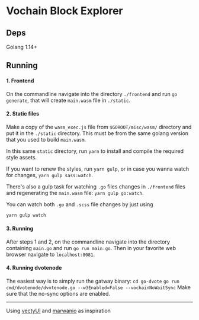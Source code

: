 # Vochain Block Explorer

## Deps

Golang 1.14+

## Running

#### 1. Frontend

On the commandline navigate into the directory `./frontend` and run `go generate`, that will create `main.wasm` file in `./static`.

#### 2. Static files

Make a copy of the `wasm_exec.js` file from `$GOROOT/misc/wasm/` directory and put it in the `./static` directory.  This must be from the same golang version that you used to build `main.wasm`.

In this same `static` directory, run `yarn` to install and compile the required style assets.

If you want to renew the styles, run `yarn gulp`, or in case you wanna watch for changes, `yarn gulp sass:watch`.

There's also a gulp task for watching `.go` files changes in `./frontend` files and regenerating the `main.wasm` file: `yarn gulp go:watch`.

You can watch both `.go` and `.scss` file changes by just using

~~~bash
yarn gulp watch
~~~

#### 3. Running

After steps 1 and 2, on the commandline navigate into the directory containing `main.go` and run `go run main.go`. Then in your favorite web browser navigate to `localhost:8081`.

#### 4. Running dvotenode

The easiest way is to simply run the gatway binary:
`cd go-dvote`
`go run cmd/dvotenode/dvotenode.go --w3Enabled=False --vochainNoWaitSync`
Make sure that the no-sync options are enabled.

----
Using [vectyUI](https://github.com/nathanhack/vectyUI) and [marwanio](https://github.com/marwan-at-work/marwanio) as inspiration
